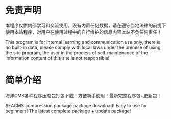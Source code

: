 # 免责声明
本程序仅供内部学习和交流使用，没有内置任何数据，请在遵守当地法律的前提下使用本站程序，对用户在使用过程中的自行维护的信息内容本站不负任何责任！

This program is for internal learning and communication use only, there is no built-in data, please comply with local laws under the premise of using the site program, the user in the process of self-maintenance of the information content of this site is not responsible!

# 简单介绍
海洋CMS各种程序压缩包打包下载！方便新手使用！最新完整程序包+更新包！

SEACMS compression package package download! Easy to use for beginners! The latest complete package + update package!
